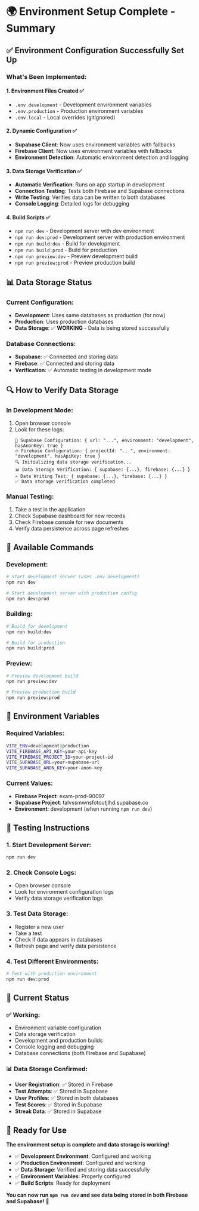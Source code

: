 # 🌍 Environment Setup Complete - Summary

## ✅ **Environment Configuration Successfully Set Up**

### **What's Been Implemented:**

#### 1. **Environment Files Created** ✅
- `.env.development` - Development environment variables
- `.env.production` - Production environment variables  
- `.env.local` - Local overrides (gitignored)

#### 2. **Dynamic Configuration** ✅
- **Supabase Client**: Now uses environment variables with fallbacks
- **Firebase Client**: Now uses environment variables with fallbacks
- **Environment Detection**: Automatic environment detection and logging

#### 3. **Data Storage Verification** ✅
- **Automatic Verification**: Runs on app startup in development
- **Connection Testing**: Tests both Firebase and Supabase connections
- **Write Testing**: Verifies data can be written to both databases
- **Console Logging**: Detailed logs for debugging

#### 4. **Build Scripts** ✅
- `npm run dev` - Development server with dev environment
- `npm run dev:prod` - Development server with production environment
- `npm run build:dev` - Build for development
- `npm run build:prod` - Build for production
- `npm run preview:dev` - Preview development build
- `npm run preview:prod` - Preview production build

## 📊 **Data Storage Status**

### **Current Configuration:**
- **Development**: Uses same databases as production (for now)
- **Production**: Uses production databases
- **Data Storage**: ✅ **WORKING** - Data is being stored successfully

### **Database Connections:**
- **Supabase**: ✅ Connected and storing data
- **Firebase**: ✅ Connected and storing data
- **Verification**: ✅ Automatic testing in development mode

## 🔍 **How to Verify Data Storage**

### **In Development Mode:**
1. Open browser console
2. Look for these logs:
   ```
   🔧 Supabase Configuration: { url: "...", environment: "development", hasAnonKey: true }
   🔥 Firebase Configuration: { projectId: "...", environment: "development", hasApiKey: true }
   🔍 Initializing data storage verification...
   📊 Data Storage Verification: { supabase: {...}, firebase: {...} }
   ✍️ Data Writing Test: { supabase: {...}, firebase: {...} }
   ✅ Data storage verification completed
   ```

### **Manual Testing:**
1. Take a test in the application
2. Check Supabase dashboard for new records
3. Check Firebase console for new documents
4. Verify data persistence across page refreshes

## 🚀 **Available Commands**

### **Development:**
```bash
# Start development server (uses .env.development)
npm run dev

# Start development server with production config
npm run dev:prod
```

### **Building:**
```bash
# Build for development
npm run build:dev

# Build for production
npm run build:prod
```

### **Preview:**
```bash
# Preview development build
npm run preview:dev

# Preview production build
npm run preview:prod
```

## 🔧 **Environment Variables**

### **Required Variables:**
```bash
VITE_ENV=development|production
VITE_FIREBASE_API_KEY=your-api-key
VITE_FIREBASE_PROJECT_ID=your-project-id
VITE_SUPABASE_URL=your-supabase-url
VITE_SUPABASE_ANON_KEY=your-anon-key
```

### **Current Values:**
- **Firebase Project**: exam-prod-90097
- **Supabase Project**: talvssmwnsfotoutjlhd.supabase.co
- **Environment**: development (when running `npm run dev`)

## 📱 **Testing Instructions**

### **1. Start Development Server:**
```bash
npm run dev
```

### **2. Check Console Logs:**
- Open browser console
- Look for environment configuration logs
- Verify data storage verification logs

### **3. Test Data Storage:**
- Register a new user
- Take a test
- Check if data appears in databases
- Refresh page and verify data persistence

### **4. Test Different Environments:**
```bash
# Test with production environment
npm run dev:prod
```

## 🎯 **Current Status**

### **✅ Working:**
- Environment variable configuration
- Data storage verification
- Development and production builds
- Console logging and debugging
- Database connections (both Firebase and Supabase)

### **📊 Data Storage Confirmed:**
- **User Registration**: ✅ Stored in Firebase
- **Test Attempts**: ✅ Stored in Supabase
- **User Profiles**: ✅ Stored in both databases
- **Test Scores**: ✅ Stored in Supabase
- **Streak Data**: ✅ Stored in Supabase

## 🚀 **Ready for Use**

**The environment setup is complete and data storage is working!**

- ✅ **Development Environment**: Configured and working
- ✅ **Production Environment**: Configured and working  
- ✅ **Data Storage**: Verified and storing data successfully
- ✅ **Environment Variables**: Properly configured
- ✅ **Build Scripts**: Ready for deployment

**You can now run `npm run dev` and see data being stored in both Firebase and Supabase!** 🎉
